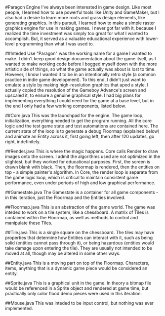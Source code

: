 #Paragon Engine
I've always been interested in game design. Like most people, I learned how to use powerful tools like Unity and GameMaker, but I also had a desire to learn more roots and grass design elements, like generating graphics. In this pursuit, I learned how to make a simple raster graphics engine for use in making games. I never got far with it, because I realized the time investment was simply too great for what I wanted to accomplish. But, it served as a valuable educational experience with lower-level programming than what I was used to.

##Inteded Use
"Paragon" was the working name for a game I wanted to make. I didn't keep good design documentation about the game itself, as I wanted to make working code before I bogged myself down with the more artistic side of things, so what the game actually was about is lost to time. However, I know I wanted it to be in an intentionally retro style (a common practice in indie game development). To this end, I didn't just want to emulate a style by making high-resolution graphics that aped a style. I actually copied the resolution of the Gameboy Advance's screen and upscaled it, to ensure a genuine graphical style.
I had big plans for implementing everything I could need for the game at a base level, but in the end I only had a few working components, listed below.

##Core.java
This was the launchpad for the engine. The game loop, initialization, everything needed to get the program running. All the core logic and the test game state and test automations are contained here. The current state of the loop is to generate a debug Floormap (explained below) and animate an Entity across it, first going left, then after 120 updates, go right, indefinitely.

##Render.java
This is where the magic happens. Core calls Render to draw images onto the screen. I admit the algorithms used are not optimized in the slightest, but they worked for educational purposes. First, the screen is drawn blank with black. Then, the floormap is rendered, then the entities on top - a simple painter's algorithm. In Core, the render loop is separate from the game logic loop, which is critical to maintain consistent game performance, even under periods of high and low graphical performance.

##Gamestate.java
The Gamestate is a container for all game components - in this iteration, just the Floormap and the Entities involved.

##Floormap.java
This is an abstraction of the game world. The game was inteded to work on a tile system, like a chessboard. A matrix of Tiles is contained within the Floormap, as well as methods to control and manipulate these Tiles.

##Tile.java
This is a single square on the chessboard. The tiles may have properties that determine how Entities can interact with it, such as being solid (entities cannot pass through it), or being hazardous (entities would take damage upon entering the tile). They are usually not intended to be moved at all, though may be altered in some other ways.

##Entity.java
This is a moving part on top of the Floormap. Characters, items, anything that is a dynamic game piece would be considered an entity.

##Sprite.java
This is a graphical unit in the game. In theory a bitmap file would be referenced in a Sprite object and rendered at game time, but practically only color flood demo pieces were used in this iteration.

##Mouse.java
This was inteded to be input control, but nothing was ever implemented.
